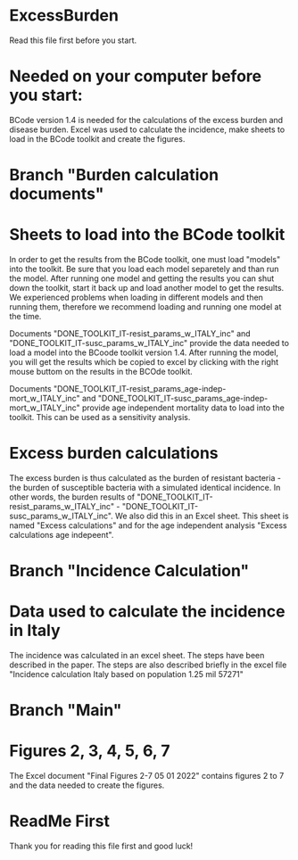 # ExcessBurden
Read this file first before you start.

# Needed on your computer before you start:
BCode version 1.4 is needed for the calculations of the excess burden and disease burden. 
Excel was used to calculate the incidence, make sheets to load in the BCode toolkit and create the figures. 

# Branch "Burden calculation documents"
# Sheets to load into the BCode toolkit
In order to get the results from the BCode toolkit, one must load "models" into the toolkit.
Be sure that you load each model separetely and than run the model. 
After running one model and getting the results you can shut down the toolkit, start it back up and load another model to get the results. 
We experienced problems when loading in different models and then running them, therefore we recommend loading and running one model at the time. 

Documents "DONE_TOOLKIT_IT-resist_params_w_ITALY_inc" and "DONE_TOOLKIT_IT-susc_params_w_ITALY_inc" provide the data needed to load a model into the BCoode toolkit version 1.4.
After running the model, you will get the results which be copied to excel by clicking with the right mouse buttom on the results in the BCOde toolkit. 

Documents "DONE_TOOLKIT_IT-resist_params_age-indep-mort_w_ITALY_inc" and "DONE_TOOLKIT_IT-susc_params_age-indep-mort_w_ITALY_inc" provide age independent mortality data to load into the toolkit. This can be used as a sensitivity analysis. 

# Excess burden calculations
The excess burden is thus calculated as the burden of resistant bacteria - the burden of susceptible bacteria with a simulated identical incidence. 
In other words, the burden results of "DONE_TOOLKIT_IT-resist_params_w_ITALY_inc" - "DONE_TOOLKIT_IT-susc_params_w_ITALY_inc". 
We also did this in an Excel sheet. This sheet is named "Excess calculations" and for the age independent analysis "Excess calculations age indepeent".

# Branch "Incidence Calculation"
# Data used to calculate the incidence in Italy
The incidence was calculated in an excel sheet. The steps have been described in the paper. 
The steps are also described briefly in the excel file "Incidence calculation Italy based on population 1.25 mil 57271"

# Branch "Main"
# Figures 2, 3, 4, 5, 6, 7
The Excel document "Final Figures 2-7 05 01 2022" contains figures 2 to 7 and the data needed to create the figures. 

# ReadMe First
Thank you for reading this file first and good luck!
